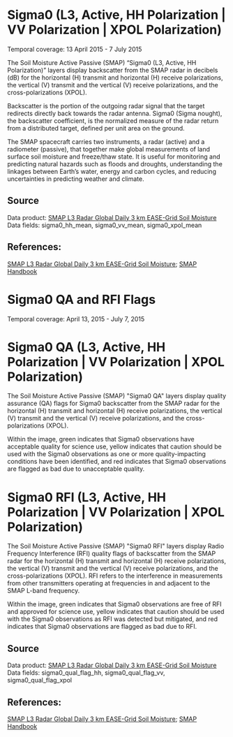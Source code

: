 # Sigma0 (L3, Active, HH Polarization | VV Polarization | XPOL Polarization)
Temporal coverage: 13 April 2015 - 7 July 2015

The Soil Moisture Active Passive (SMAP) “Sigma0 (L3, Active, HH Polarization)” layers display backscatter from the SMAP radar in decibels (dB) for the horizontal (H) transmit and horizontal (H) receive polarizations, the vertical (V) transmit and the vertical (V) receive polarizations, and the cross-polarizations (XPOL).

Backscatter is the portion of the outgoing radar signal that the target redirects directly back towards the radar antenna. Sigma0 (Sigma nought), the backscatter coefficient, is the normalized measure of the radar return from a distributed target, defined per unit area on the ground.

The SMAP spacecraft carries two instruments, a radar (active) and a radiometer (passive), that together make global measurements of land surface soil moisture and freeze/thaw state. It is useful for monitoring and predicting natural hazards such as floods and droughts, understanding the linkages between Earth’s water, energy and carbon cycles, and reducing uncertainties in predicting weather and climate.

## Source
Data product: [SMAP L3 Radar Global Daily 3 km EASE-Grid Soil Moisture](http://nsidc.org/data/spl3sma/)
Data fields: sigma0_hh_mean, sigma0_vv_mean, sigma0_xpol_mean

## References:
[SMAP L3 Radar Global Daily 3 km EASE-Grid Soil Moisture](http://nsidc.org/data/spl3sma/); [SMAP Handbook](https://smap.jpl.nasa.gov/files/smap2/SMAP_Handbook_FINAL_1_JULY_2014_Web.pdf)

# Sigma0 QA and RFI Flags
Temporal coverage: April 13, 2015 - July 7, 2015

# Sigma0 QA (L3, Active, HH Polarization | VV Polarization | XPOL Polarization)
The Soil Moisture Active Passive (SMAP) "Sigma0 QA" layers display quality assurance (QA) flags for Sigma0 backscatter from the SMAP radar for the horizontal (H) transmit and horizontal (H) receive polarizations, the vertical (V) transmit and the vertical (V) receive polarizations, and the cross-polarizations (XPOL).

Within the image, green indicates that Sigma0 observations have acceptable quality for science use, yellow indicates that caution should be used with the Sigma0 observations as one or more quality-impacting conditions have been identified, and red indicates that Sigma0 observations are flagged as bad due to unacceptable quality.

# Sigma0 RFI (L3, Active, HH Polarization | VV Polarization | XPOL Polarization)
The Soil Moisture Active Passive (SMAP) "Sigma0 RFI" layers display Radio Frequency Interference (RFI) quality flags of backscatter from the SMAP radar for the horizontal (H) transmit and horizontal (H) receive polarizations, the vertical (V) transmit and the vertical (V) receive polarizations, and the cross-polarizations (XPOL). RFI refers to the interference in measurements from other transmitters operating at frequencies in and adjacent to the SMAP L-band frequency.

Within the image, green indicates that Sigma0 observations are free of RFI and approved for science use, yellow indicates that caution should be used with the Sigma0 observations as RFI was detected but mitigated, and red indicates that Sigma0 observations are flagged as bad due to RFI.

## Source
Data product: [SMAP L3 Radar Global Daily 3 km EASE-Grid Soil Moisture](http://nsidc.org/data/spl3sma/)
Data fields: sigma0_qual_flag_hh, sigma0_qual_flag_vv, sigma0_qual_flag_xpol

## References:
[SMAP L3 Radar Global Daily 3 km EASE-Grid Soil Moisture](http://nsidc.org/data/spl3sma/); [SMAP Handbook](https://smap.jpl.nasa.gov/files/smap2/SMAP_Handbook_FINAL_1_JULY_2014_Web.pdf)
